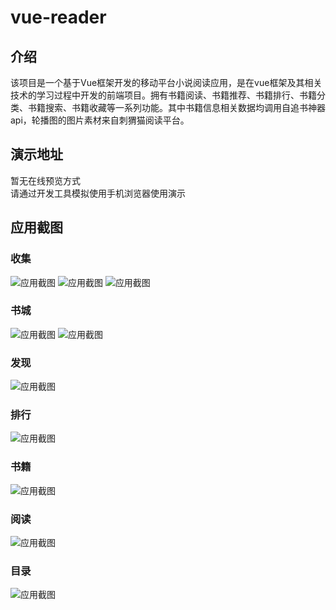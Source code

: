 # vue-reader

## 介绍
该项目是一个基于Vue框架开发的移动平台小说阅读应用，是在vue框架及其相关技术的学习过程中开发的前端项目。拥有书籍阅读、书籍推荐、书籍排行、书籍分类、书籍搜索、书籍收藏等一系列功能。其中书籍信息相关数据均调用自追书神器api，轮播图的图片素材来自刺猬猫阅读平台。

## 演示地址
暂无在线预览方式<br>
请通过开发工具模拟使用手机浏览器使用演示

## 应用截图

### 收集

![应用截图](https://github.com/ince4/vue-reader/blob/master/screenshots/localhost_8080_collection3.png)
![应用截图](https://github.com/ince4/vue-reader/blob/master/screenshots/localhost_8080_collection2.png)
![应用截图](https://github.com/ince4/vue-reader/blob/master/screenshots/localhost_8080_collection.png)

### 书城

![应用截图](https://github.com/ince4/vue-reader/blob/master/screenshots/localhost_8080_story.png)
![应用截图](https://github.com/ince4/vue-reader/blob/master/screenshots/localhost_8080_story2.png)

### 发现

![应用截图](https://github.com/ince4/vue-reader/blob/master/screenshots/localhost_8080_discovery.png)

### 排行

![应用截图](https://github.com/ince4/vue-reader/blob/master/screenshots/localhost_8080_ranklist.png)

### 书籍

![应用截图](https://github.com/ince4/vue-reader/blob/master/screenshots/localhost_8080_book.png)

### 阅读

![应用截图](https://github.com/ince4/vue-reader/blob/master/screenshots/localhost_8080_reader.png)

### 目录

![应用截图](https://github.com/ince4/vue-reader/blob/master/screenshots/localhost_8080_catalogue.png)
